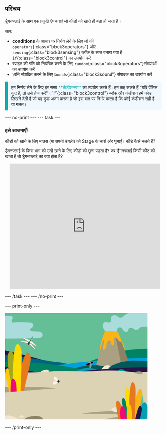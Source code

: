 ## परिचय

ड्रैगनफ्लाई के साथ एक प्रकृति ऐप बनाएं जो कीड़ों को खाते ही बड़ा हो जाता है।

आप:
+ **conditions** के आधार पर निर्णय लेने के लिए जो की `operators`{:class="block3operators"} और `sensing`{:class="block3sensing"} ब्लॉक के साथ बनाया गया है `if`{:class="block3control"} का उपयोग करें
+ स्प्राइट की गति को नियंत्रित करने के लिए `random`{:class="block3operators"}संख्याओं का उपयोग करें
+ ध्वनि संपादित करने के लिए `Sounds`{:class="block3sound"} संपादक का उपयोग करें

<p style="border-left: solid; border-width:10px; border-color: #0faeb0; background-color: aliceblue; padding: 10px;">
हम निर्णय लेने के लिए हर समय <span style="color: #0faeb0">**कंडीशन्स**</span> का उपयोग करते हैं। हम कह सकते हैं "यदि पेंसिल कुंद है, तो उसे तेज करें"। `if`{:class="block3control"} ब्लॉक और कंडीशन हमें कोड लिखने देती हैं जो यह कुछ अलग करता है जो इस बात पर निर्भर करता है कि कोई कंडीशन सही है या गलत।</p>

--- no-print --- --- task ---

### इसे आजमाएँ!
<div style="display: flex; flex-wrap: wrap">
<div style="flex-basis: 175px; flex-grow: 1">  
कीड़ों को खाने के लिए माउस (या अपनी उंगली) को Stage के चारों ओर घुमाएँ। कीड़े कैसे चलते हैं?

ड्रैगनफ्लाई के किस भाग को उन्हें खाने के लिए कीड़ों को छूना पड़ता है? जब ड्रैगनफ्लाई किसी कीट को खाता है तो ड्रैगनफ्लाई का क्या होता है?
</div>
<div class="scratch-preview" style="margin-left: 15px;">
  <iframe allowtransparency="true" width="485" height="402" src="https://scratch.mit.edu/projects/embed/521688740/?autostart=false" frameborder="0"></iframe>
</div>
</div>

--- /task --- --- /no-print ---

--- print-only ---

![पूर्ण प्रोजेक्ट](images/showcase_static.png)

--- /print-only ---
